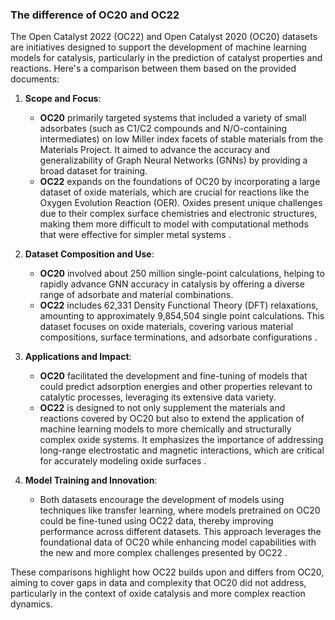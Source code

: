 ### The difference of OC20 and OC22

The Open Catalyst 2022 (OC22) and Open Catalyst 2020 (OC20) datasets are initiatives designed to support the development of machine learning models for catalysis, particularly in the prediction of catalyst properties and reactions. Here's a comparison between them based on the provided documents:

1. **Scope and Focus**:

   - **OC20** primarily targeted systems that included a variety of small adsorbates (such as C1/C2 compounds and N/O-containing intermediates) on low Miller index facets of stable materials from the Materials Project. It aimed to advance the accuracy and generalizability of Graph Neural Networks (GNNs) by providing a broad dataset for training.
   - **OC22** expands on the foundations of OC20 by incorporating a large dataset of oxide materials, which are crucial for reactions like the Oxygen Evolution Reaction (OER). Oxides present unique challenges due to their complex surface chemistries and electronic structures, making them more difficult to model with computational methods that were effective for simpler metal systems .

2. **Dataset Composition and Use**:

   - **OC20** involved about 250 million single-point calculations, helping to rapidly advance GNN accuracy in catalysis by offering a diverse range of adsorbate and material combinations.
   - **OC22** includes 62,331 Density Functional Theory (DFT) relaxations, amounting to approximately 9,854,504 single point calculations. This dataset focuses on oxide materials, covering various material compositions, surface terminations, and adsorbate configurations .

3. **Applications and Impact**:

   - **OC20** facilitated the development and fine-tuning of models that could predict adsorption energies and other properties relevant to catalytic processes, leveraging its extensive data variety.
   - **OC22** is designed to not only supplement the materials and reactions covered by OC20 but also to extend the application of machine learning models to more chemically and structurally complex oxide systems. It emphasizes the importance of addressing long-range electrostatic and magnetic interactions, which are critical for accurately modeling oxide surfaces .

4. **Model Training and Innovation**:
   - Both datasets encourage the development of models using techniques like transfer learning, where models pretrained on OC20 could be fine-tuned using OC22 data, thereby improving performance across different datasets. This approach leverages the foundational data of OC20 while enhancing model capabilities with the new and more complex challenges presented by OC22 .

These comparisons highlight how OC22 builds upon and differs from OC20, aiming to cover gaps in data and complexity that OC20 did not address, particularly in the context of oxide catalysis and more complex reaction dynamics.
